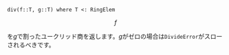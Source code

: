 ```
div(f::T, g::T) where T <: RingElem
```

$$
f
$$

を$g$で割ったユークリッド商を返します。$g$がゼロの場合は`DivideError`がスローされるべきです。
